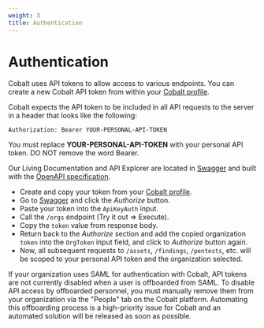```yaml
---
weight: 3
title: Authentication
---
```


# Authentication

Cobalt uses API tokens to allow access to various endpoints. You can create a new Cobalt API token from within your
[Cobalt profile](https://app.cobalt.io/settings/api-token).

Cobalt expects the API token to be included in all API requests to the server in a header that looks like the following:

`Authorization: Bearer YOUR-PERSONAL-API-TOKEN`

<aside class="notice">
You must replace <strong>YOUR-PERSONAL-API-TOKEN</strong> with your personal API token. DO NOT remove the word Bearer.
</aside>

Our Living Documentation and API Explorer are located in [Swagger](https://app.swaggerhub.com/apis/CobaltLab/cobalt-api/)
and built with the [OpenAPI specification](https://swagger.io/specification/).

- Create and copy your token from your [Cobalt profile](https://app.cobalt.io/settings/api-token).
- Go to [Swagger](https://app.swaggerhub.com/apis/CobaltLab/cobalt-api/) and click the _Authorize_ button.
- Paste your token into the `ApiKeyAuth` input.
- Call the `/orgs` endpoint (Try it out => Execute).
- Copy the `token` value from response body.
- Return back to the _Authorize_ section and add the copied organization `token` into the `OrgToken` input field, and
  click to _Authorize_ button again.
- Now, all subsequent requests to `/assets`, `/findings`, `/pentests`, etc. will be scoped to your personal API token
  and the organization selected.

<aside class="warning">
If your organization uses SAML for authentication with Cobalt, API tokens are not currently disabled when a user is
offboarded from SAML. To disable API access by offboarded personnel, you must manually remove them from your
organization via the "People" tab on the Cobalt platform. Automating this offboarding process is a high-priority issue
for Cobalt and an automated solution will be released as soon as possible.
</aside>
